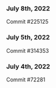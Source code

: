 ### July 8th, 2022

Commit #225125

### July 5th, 2022

Commit #314353


### July 4th, 2022

Commit #72281
